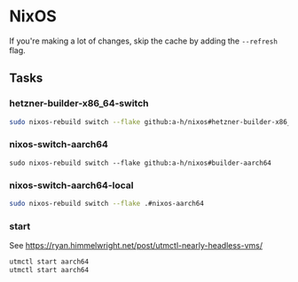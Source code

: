 # NixOS

If you're making a lot of changes, skip the cache by adding the `--refresh` flag.

## Tasks

### hetzner-builder-x86_64-switch

```bash
sudo nixos-rebuild switch --flake github:a-h/nixos#hetzner-builder-x86_64 --refresh
```

### nixos-switch-aarch64

```
sudo nixos-rebuild switch --flake github:a-h/nixos#builder-aarch64
```

### nixos-switch-aarch64-local

```bash
sudo nixos-rebuild switch --flake .#nixos-aarch64
```

### start

See https://ryan.himmelwright.net/post/utmctl-nearly-headless-vms/

```bash
utmctl start aarch64
utmctl start aarch64
```
